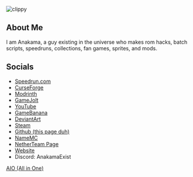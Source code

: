 ![clippy](https://github.com/user-attachments/assets/2c924736-f92b-461c-af67-bdde467cceb7)

## About Me
I am Anakama, a guy existing in the universe who makes rom hacks, batch scripts, speedruns, collections, fan games, sprites, and mods.

## Socials
- [Speedrun.com](https://speedrun.com/users/Anakama)
- [CurseForge](https://www.curseforge.com/members/anakamathehedgehog/)
- [Modrinth](https://modrinth.com/user/Anakama)
- [GameJolt](http://gamejolt.com/@anakama)
- [YouTube](https://www.youtube.com/@anakamaexist)
- [GameBanana](https://gamebanana.com/members/2067027)
- [DeviantArt](https://www.deviantart.com/belufatr)
- [Steam](https://steamcommunity.com/id/AnakamaTheHedgehog/)
- [Github (this page duh)](https://github.com/AnakamaTH)
- [NameMC](https://namemc.com/profile/AnakamaTH.1)
- [NetherTeam Page](https://mcnetherteam.github.io/)
- [Website](https://anakamath.github.io)
- Discord: AnakamaExist

[AIO (All in One)](https://anakamath.github.io/socials.html)

